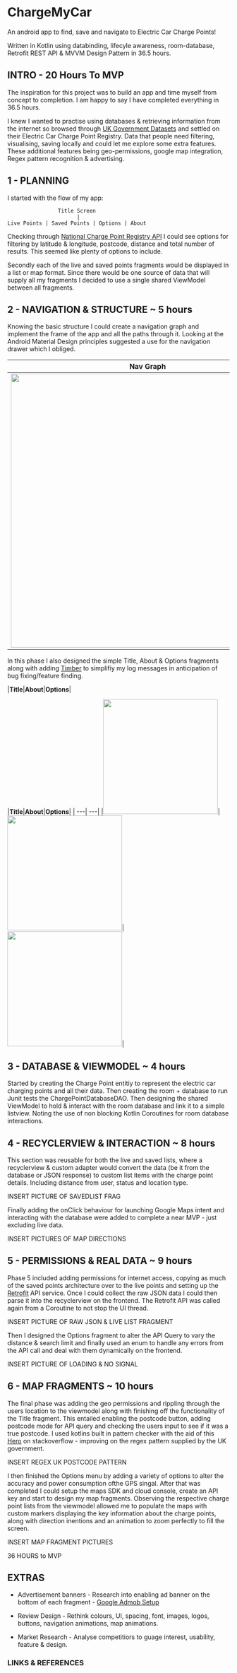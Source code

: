 # ChargeMyCar
An android app to find, save and navigate to Electric Car Charge Points!

Written in Kotlin using databinding, lifecyle awareness, room-database, Retrofit REST API & MVVM Design Pattern in 36.5 hours.

## INTRO - 20 Hours To MVP
The inspiration for this project was to build an app and time myself from concept to completion. I am happy to say I have completed everything in 36.5 hours. 

I knew I wanted to practise using databases & retrieving information from the internet so browsed through [UK Government Datasets](https://data.gov.uk/) and settled on their Electric Car Charge Point Registry. Data that people need filtering, visualising, saving locally and could let me explore some extra features. These additional features being geo-permissions, google map integration, Regex pattern recognition & advertising. 

## 1 - PLANNING
I started with the flow of my app: 

                    Title Screen
                          |
    Live Points | Saved Points | Options | About
    
Checking through [National Charge Point Registry API](https://chargepoints.dft.gov.uk/api/help) I could see options for filtering by latitude & longitude, postcode, distance and total number of results. This seemed like plenty of options to include. 

Secondly each of the live and saved points fragments would be displayed in a list or map format. Since there would be one source of data that will supply all my fragments I decided to use a single shared ViewModel between all fragments.

## 2 - NAVIGATION & STRUCTURE ~ 5 hours
Knowing the basic structure I could create a navigation graph and implement the frame of the app and all the paths through it. Looking at the Android Material Design principles suggested a use for the navigation drawer which I obliged.

|**Nav Graph**|**Nav Drawer**|
| ---| ---|
|<img src="https://github.com/Kovah101/Kovah101/blob/main/CMC%20Screenshots/Navigation%20Graph.PNG" width="620">|<img src="https://github.com/Kovah101/Kovah101/blob/main/CMC%20Screenshots/CMC%20Nav%20Drawer.png" width="260">|


In this phase I also designed the simple Title, About & Options fragments along with adding [Timber](https://github.com/JakeWharton/timber) to simplifiy my log messages in anticipation of bug fixing/feature finding.

|**Title**|**About**|**Options**|

|**Title**|**About**|**Options**|
| ---| ---|
|<img src="https://github.com/Kovah101/Kovah101/blob/main/CMC%20Screenshots/CMC%20Title%20Ad.png" width="260">|<img src="https://github.com/Kovah101/Kovah101/blob/main/CMC%20Screenshots/CMC%20About.png" width="260">|<img src="https://github.com/Kovah101/Kovah101/blob/main/CMC%20Screenshots/CMC%20Options.png" width="260">|



## 3 - DATABASE & VIEWMODEL ~ 4 hours
Started by creating the Charge Point entitiy to represent the electric car charging points and all their data. Then creating the room + database to run Junit tests the ChargePointDatabaseDAO. Then designing the shared ViewModel to hold & interact with the room database and link it to a simple listview. Noting the use of non blocking Kotlin Coroutines for room database interactions.

## 4 - RECYCLERVIEW & INTERACTION ~ 8 hours
This section was reusable for both the live and saved lists, where a recyclerview & custom adapter would convert the data (be it from the database or JSON response) to custom list items with the charge point details. Including distance from user, status and location type.

INSERT PICTURE OF SAVEDLIST FRAG

Finally adding the onClick behaviour for launching Google Maps intent and interacting with the database were added to complete a near MVP - just excluding live data.

INSERT PICTURES OF MAP DIRECTIONS

## 5 - PERMISSIONS & REAL DATA ~ 9 hours
Phase 5 included adding permissions for internet access, copying as much of the saved points architecture over to the live points and setting up the [Retrofit](https://square.github.io/retrofit/) API service. Once I could collect the raw JSON data I could then parse it into the recyclerview on the frontend. The Retrofit API was called again from a Coroutine to not stop the UI thread. 

INSERT PICTURE OF RAW JSON & LIVE LIST FRAGMENT

Then I designed the Options fragment to alter the API Query to vary the distance & search limit and finally used an enum to handle any errors from the API call and deal with them dynamically on the frontend.

INSERT PICTURE OF LOADING & NO SIGNAL 

## 6 - MAP FRAGMENTS ~ 10 hours
The final phase was adding the geo permissions and rippling through the users location to the viewmodel along with finishing off the functionality of the Title fragment. This entailed enabling the postcode button, adding postcode mode for API query and checking the users input to see if it was a true postcode. I used kotlins built in pattern checker with the aid of this [Hero](https://stackoverflow.com/questions/164979/regex-for-matching-uk-postcodes) on stackoverflow - improving on the regex pattern supplied by the UK government.

INSERT REGEX UK POSTCODE PATTERN

I then finished the Options menu by adding a variety of options to alter the accuracy and power consumption ofthe GPS singal. After that was completed I could setup the maps SDK and cloud console, create an API key and start to design my map fragments. Observing the respective charge point lists from the viewmodel allowed me to populate the maps with custom markers displaying the key information about the charge points, along with direction inentions and an animation to zoom perfectly to fill the screen.

INSERT MAP FRAGMENT PICTURES

36 HOURS to MVP

## EXTRAS
- Advertisement banners -
Research into enabling ad banner on the bottom of each fragment - [Google Admob Setup](https://developers.google.com/admob/android/quick-start)

- Review Design -
Rethink colours, UI, spacing, font, images, logos, buttons, navigation animations, map animations.

- Market Research -
Analyse competitiors to guage interest, usability, feature & design.

### LINKS & REFERENCES
